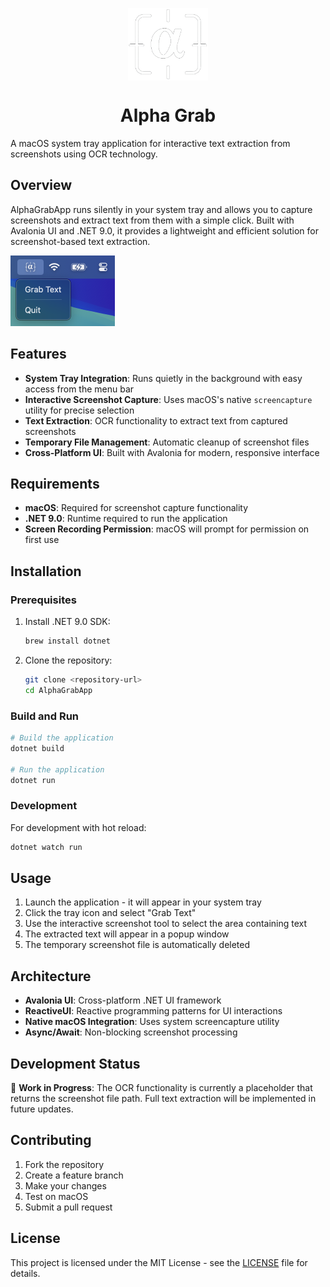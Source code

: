 <p align="center">
  <img width="128" align="center" src="/assets/Logo.png">
</p>
<h1 align="center">
  Alpha Grab
</h1>
A macOS system tray application for interactive text extraction from screenshots using OCR technology.

## Overview

AlphaGrabApp runs silently in your system tray and allows you to capture screenshots and extract text from them with a simple click. Built with Avalonia UI and .NET 9.0, it provides a lightweight and efficient solution for screenshot-based text extraction.

<img width="167" height="113" alt="image" src="/assets/screenshots/alpha-grab-system-tray-screenshot.png" />

## Features

- **System Tray Integration**: Runs quietly in the background with easy access from the menu bar
- **Interactive Screenshot Capture**: Uses macOS's native `screencapture` utility for precise selection
- **Text Extraction**: OCR functionality to extract text from captured screenshots
- **Temporary File Management**: Automatic cleanup of screenshot files
- **Cross-Platform UI**: Built with Avalonia for modern, responsive interface

## Requirements

- **macOS**: Required for screenshot capture functionality
- **.NET 9.0**: Runtime required to run the application
- **Screen Recording Permission**: macOS will prompt for permission on first use

## Installation

### Prerequisites

1. Install .NET 9.0 SDK:
   ```bash
   brew install dotnet
   ```

2. Clone the repository:
   ```bash
   git clone <repository-url>
   cd AlphaGrabApp
   ```

### Build and Run

```bash
# Build the application
dotnet build

# Run the application
dotnet run
```

### Development

For development with hot reload:
```bash
dotnet watch run
```

## Usage

1. Launch the application - it will appear in your system tray
2. Click the tray icon and select "Grab Text"
3. Use the interactive screenshot tool to select the area containing text
4. The extracted text will appear in a popup window
5. The temporary screenshot file is automatically deleted

## Architecture

- **Avalonia UI**: Cross-platform .NET UI framework
- **ReactiveUI**: Reactive programming patterns for UI interactions
- **Native macOS Integration**: Uses system screencapture utility
- **Async/Await**: Non-blocking screenshot processing

## Development Status

🚧 **Work in Progress**: The OCR functionality is currently a placeholder that returns the screenshot file path. Full text extraction will be implemented in future updates.

## Contributing

1. Fork the repository
2. Create a feature branch
3. Make your changes
4. Test on macOS
5. Submit a pull request

## License

This project is licensed under the MIT License - see the [LICENSE](./LICENSE) file for details.
